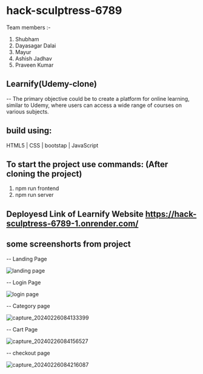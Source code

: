 # hack-sculptress-6789

Team members :-

1. Shubham
2. Dayasagar Dalai
3. Mayur
4. Ashish Jadhav
5. Praveen Kumar

## Learnify(Udemy-clone)
 -- The primary objective could be to create a platform for online learning, similar to Udemy, where users can access a wide range of courses on various subjects.

## build using:
HTML5 |
CSS | bootstap | 
JavaScript 

## To start the project use commands: (After cloning the project)
1. npm run frontend
2. npm run server

## Deployesd Link of Learnify Website    https://hack-sculptress-6789-1.onrender.com/


## some screenshorts from project
-- Landing Page

![landing page](https://github.com/ShubhKeshari/hack-sculptress-6789/assets/113028201/1b60d794-34f2-478f-a034-c95141050aa3)

-- Login Page

![login page](https://github.com/ShubhKeshari/hack-sculptress-6789/assets/113028201/46cecdf5-d1c0-4fe1-a267-9d6351845b82)

-- Category page

![capture_20240226084133399](https://github.com/ShubhKeshari/hack-sculptress-6789/assets/113028201/77087186-ea5a-4ee2-8ea5-72191a6e51dc)

-- Cart Page

![capture_20240226084156527](https://github.com/ShubhKeshari/hack-sculptress-6789/assets/113028201/3776372d-9998-43e2-b456-f87935e06c75)


-- checkout page

![capture_20240226084216087](https://github.com/ShubhKeshari/hack-sculptress-6789/assets/113028201/4c245d86-1d87-4597-a6b3-91b0331799d4)

